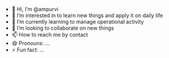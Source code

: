- 👋 Hi, I’m @ampurvi
- 👀 I’m interested in to learn new things and apply it on daily life
- 🌱 I’m currently learning to manage operational activity
- 💞️ I’m looking to collaborate on new things
- 📫 How to reach me by contact 
- 😄 Pronouns: ...
- ⚡ Fun fact: ...

<!---
ampurvi/ampurvi is a ✨ special ✨ repository because its `README.md` (this file) appears on your GitHub profile.
You can click the Preview link to take a look at your changes.
--->
